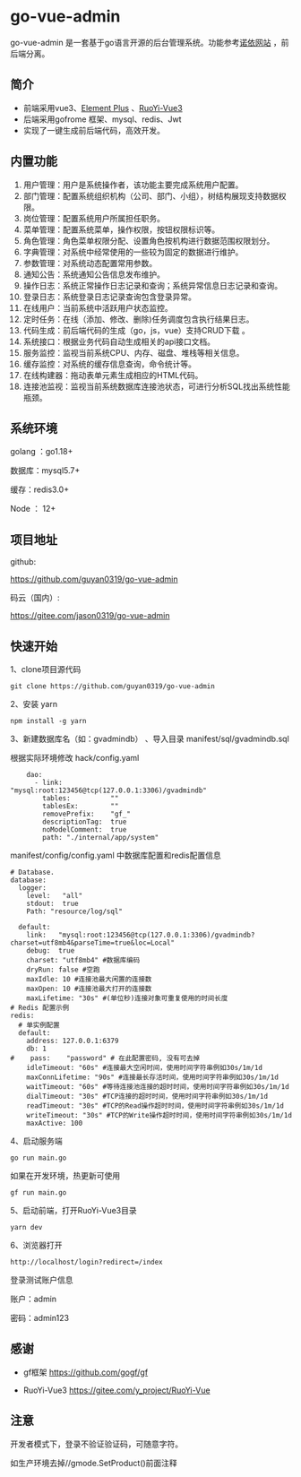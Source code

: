 # go-vue-admin

go-vue-admin 是一套基于go语言开源的后台管理系统。功能参考[诺依网站](http://www.ruoyi.vip/) ，前后端分离。

## 简介

- 前端采用vue3、[Element Plus](https://element-plus.org/zh-CN/) 、[RuoYi-Vue3](https://gitee.com/y_project/RuoYi-Vue)
- 后端采用gofrome 框架、mysql、redis、Jwt
- 实现了一键生成前后端代码，高效开发。

##  内置功能

1. 用户管理：用户是系统操作者，该功能主要完成系统用户配置。
2. 部门管理：配置系统组织机构（公司、部门、小组），树结构展现支持数据权限。
3. 岗位管理：配置系统用户所属担任职务。
4. 菜单管理：配置系统菜单，操作权限，按钮权限标识等。
5. 角色管理：角色菜单权限分配、设置角色按机构进行数据范围权限划分。
6. 字典管理：对系统中经常使用的一些较为固定的数据进行维护。
7. 参数管理：对系统动态配置常用参数。
8. 通知公告：系统通知公告信息发布维护。
9. 操作日志：系统正常操作日志记录和查询；系统异常信息日志记录和查询。
10. 登录日志：系统登录日志记录查询包含登录异常。
11. 在线用户：当前系统中活跃用户状态监控。
12. 定时任务：在线（添加、修改、删除)任务调度包含执行结果日志。
13. 代码生成：前后端代码的生成（go，js，vue）支持CRUD下载 。
14. 系统接口：根据业务代码自动生成相关的api接口文档。
15. 服务监控：监视当前系统CPU、内存、磁盘、堆栈等相关信息。
16. 缓存监控：对系统的缓存信息查询，命令统计等。
17. 在线构建器：拖动表单元素生成相应的HTML代码。
18. 连接池监视：监视当前系统数据库连接池状态，可进行分析SQL找出系统性能瓶颈。

##  系统环境

golang ：go1.18+ 

数据库：mysql5.7+

缓存：redis3.0+

Node ： 12+

## 项目地址

github:

https://github.com/guyan0319/go-vue-admin

码云（国内）:

https://gitee.com/jason0319/go-vue-admin

## 快速开始

1、clone项目源代码

`git clone https://github.com/guyan0319/go-vue-admin`

2、安装 yarn

```
npm install -g yarn 
```

3、新建数据库名（如：gvadmindb） 、导入目录 manifest/sql/gvadmindb.sql

根据实际环境修改 hack/config.yaml

```
    dao:
      - link:            "mysql:root:123456@tcp(127.0.0.1:3306)/gvadmindb"
        tables:          ""
        tablesEx:        ""
        removePrefix:    "gf_"
        descriptionTag:  true
        noModelComment:  true
        path: "./internal/app/system"
```

manifest/config/config.yaml 中数据库配置和redis配置信息

```
# Database.
database:
  logger:
    level:   "all"
    stdout:  true
    Path: "resource/log/sql"

  default:
    link:   "mysql:root:123456@tcp(127.0.0.1:3306)/gvadmindb?charset=utf8mb4&parseTime=true&loc=Local"
    debug:  true
    charset: "utf8mb4" #数据库编码
    dryRun: false #空跑
    maxIdle: 10 #连接池最大闲置的连接数
    maxOpen: 10 #连接池最大打开的连接数
    maxLifetime: "30s" #(单位秒)连接对象可重复使用的时间长度
# Redis 配置示例
redis:
  # 单实例配置
  default:
    address: 127.0.0.1:6379
    db: 1
#    pass:    "password" # 在此配置密码, 没有可去掉
    idleTimeout: "60s" #连接最大空闲时间，使用时间字符串例如30s/1m/1d
    maxConnLifetime: "90s" #连接最长存活时间，使用时间字符串例如30s/1m/1d
    waitTimeout: "60s" #等待连接池连接的超时时间，使用时间字符串例如30s/1m/1d
    dialTimeout: "30s" #TCP连接的超时时间，使用时间字符串例如30s/1m/1d
    readTimeout: "30s" #TCP的Read操作超时时间，使用时间字符串例如30s/1m/1d
    writeTimeout: "30s" #TCP的Write操作超时时间，使用时间字符串例如30s/1m/1d
    maxActive: 100

```

4、启动服务端

```
go run main.go
```

如果在开发环境，热更新可使用

```
gf run main.go
```

5、启动前端，打开RuoYi-Vue3目录

```
yarn dev 
```

6、浏览器打开

```
http://localhost/login?redirect=/index
```

登录测试账户信息

账户：admin

密码：admin123

## 感谢

- gf框架 <https://github.com/gogf/gf>

- RuoYi-Vue3 https://gitee.com/y_project/RuoYi-Vue

## 注意

开发者模式下，登录不验证验证码，可随意字符。

如生产环境去掉//gmode.SetProduct()前面注释